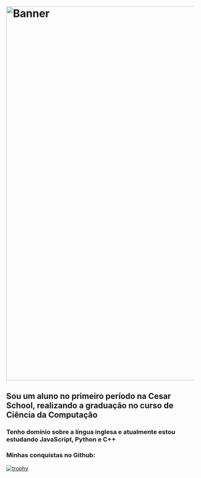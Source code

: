 # <img align="center" alt="Banner" width="1000" src="https://i.ibb.co/s9s0HwKk/banner-3.png">

## Sou um aluno no primeiro período na Cesar School, realizando a graduação no curso de Ciência da Computação
### Tenho domínio sobre a língua inglesa e atualmente estou estudando JavaScript, Python e C++


### Minhas conquistas no Github:
[![trophy](https://github-profile-trophy.vercel.app/?username=neivals)](https://github.com/ryo-ma/github-profile-trophy)


<!--
**neivals/neivals** is a ✨ _special_ ✨ repository because its `README.md` (this file) appears on your GitHub profile.

Here are some ideas to get you started:

- 🔭 I’m currently working on ...
- 🌱 I’m currently learning ...
- 👯 I’m looking to collaborate on ...
- 🤔 I’m looking for help with ...
- 💬 Ask me about ...
- 📫 How to reach me: ...
- 😄 Pronouns: ...
- ⚡ Fun fact: ...
-->
